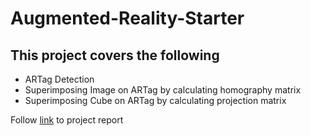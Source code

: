 # Augmented-Reality-Starter
## This project covers the following
* ARTag Detection
* Superimposing Image on ARTag by calculating homography matrix
* Superimposing Cube on ARTag by calculating projection matrix

Follow [link](https://github.com/KrishnaBhatu/Augmented-Reality-Starter/blob/master/HW2_Report.pdf) to project report
